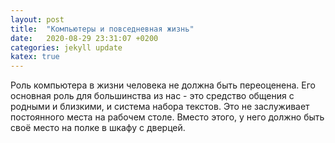 ```yaml
---
layout: post
title:  "Компьютеры и повседневная жизнь"
date:   2020-08-29 23:31:07 +0200
categories: jekyll update
katex: true
---
```


Роль компьютера в жизни человека не должна быть переоценена. Его основная роль для большинства из нас - это средство общения с родными и близкими, и система набора текстов. Это не заслуживает постоянного места на рабочем столе. Вместо этого, у него должно быть своё место на полке в шкафу с дверцей. 


